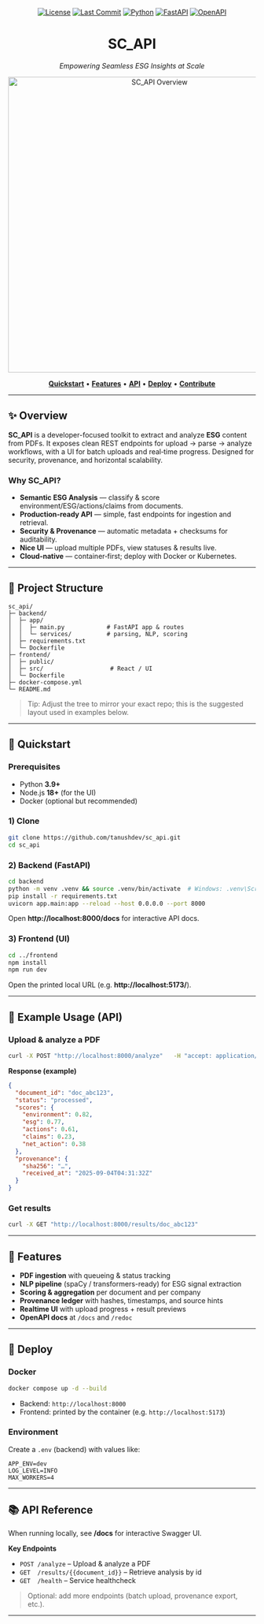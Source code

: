 <!-- PROJECT SHIELDS -->
<p align="center">
  <a href="https://github.com/tanushdev/sc_api"><img src="https://img.shields.io/github/license/tanushdev/sc_api?style=for-the-badge" alt="License"></a>
  <a href="https://img.shields.io/github/last-commit/tanushdev/sc_api"><img src="https://img.shields.io/github/last-commit/tanushdev/sc_api?style=for-the-badge" alt="Last Commit"></a>
  <a href="#"><img src="https://img.shields.io/badge/python-3.9%2B-blue?style=for-the-badge" alt="Python"></a>
  <a href="#"><img src="https://img.shields.io/badge/API-FastAPI-009688?style=for-the-badge" alt="FastAPI"></a>
  <a href="#"><img src="https://img.shields.io/badge/Docs-OpenAPI-795EF0?style=for-the-badge" alt="OpenAPI"></a>
</p>

<h1 align="center">SC_API</h1>
<p align="center"><i>Empowering Seamless ESG Insights at Scale</i></p>

<p align="center">
  <img src="docs/overview.png" alt="SC_API Overview" width="600">
</p>

<p align="center">
  <a href="#quickstart"><b>Quickstart</b></a> •
  <a href="#features"><b>Features</b></a> •
  <a href="#api-reference"><b>API</b></a> •
  <a href="#deploy"><b>Deploy</b></a> •
  <a href="#contributing"><b>Contribute</b></a>
</p>

---

## ✨ Overview
**SC_API** is a developer-focused toolkit to extract and analyze **ESG** content from PDFs. It exposes clean REST endpoints for upload → parse → analyze workflows, with a UI for batch uploads and real‑time progress. Designed for security, provenance, and horizontal scalability.

### Why SC_API?
- **Semantic ESG Analysis** — classify & score environment/ESG/actions/claims from documents.
- **Production‑ready API** — simple, fast endpoints for ingestion and retrieval.
- **Security & Provenance** — automatic metadata + checksums for auditability.
- **Nice UI** — upload multiple PDFs, view statuses & results live.
- **Cloud‑native** — container‑first; deploy with Docker or Kubernetes.

---

## 🧭 Project Structure
```
sc_api/
├─ backend/
│  ├─ app/
│  │  ├─ main.py            # FastAPI app & routes
│  │  └─ services/          # parsing, NLP, scoring
│  ├─ requirements.txt
│  └─ Dockerfile
├─ frontend/
│  ├─ public/               
│  ├─ src/                   # React / UI
│  └─ Dockerfile
├─ docker-compose.yml
└─ README.md
```

> Tip: Adjust the tree to mirror your exact repo; this is the suggested layout used in examples below.

---

## 🚀 Quickstart
### Prerequisites
- Python **3.9+**
- Node.js **18+** (for the UI)
- Docker (optional but recommended)

### 1) Clone
```bash
git clone https://github.com/tanushdev/sc_api.git
cd sc_api
```

### 2) Backend (FastAPI)
```bash
cd backend
python -m venv .venv && source .venv/bin/activate  # Windows: .venv\Scripts\activate
pip install -r requirements.txt
uvicorn app.main:app --reload --host 0.0.0.0 --port 8000
```
Open **http://localhost:8000/docs** for interactive API docs.

### 3) Frontend (UI)
```bash
cd ../frontend
npm install
npm run dev
```
Open the printed local URL (e.g. **http://localhost:5173/**).

---

## 🧪 Example Usage (API)
### Upload & analyze a PDF
```bash
curl -X POST "http://localhost:8000/analyze"   -H "accept: application/json"   -H "Content-Type: multipart/form-data"   -F "file=@sample.pdf"
```
**Response (example)**
```json
{
  "document_id": "doc_abc123",
  "status": "processed",
  "scores": {
    "environment": 0.82,
    "esg": 0.77,
    "actions": 0.61,
    "claims": 0.23,
    "net_action": 0.38
  },
  "provenance": {
    "sha256": "…",
    "received_at": "2025-09-04T04:31:32Z"
  }
}
```

### Get results
```bash
curl -X GET "http://localhost:8000/results/doc_abc123"
```

---

## 🧰 Features
- **PDF ingestion** with queueing & status tracking
- **NLP pipeline** (spaCy / transformers-ready) for ESG signal extraction
- **Scoring & aggregation** per document and per company
- **Provenance ledger** with hashes, timestamps, and source hints
- **Realtime UI** with upload progress + result previews
- **OpenAPI docs** at `/docs` and `/redoc`

---

## 🐳 Deploy
### Docker
```bash
docker compose up -d --build
```
- Backend: `http://localhost:8000`
- Frontend: printed by the container (e.g. `http://localhost:5173`)

### Environment
Create a `.env` (backend) with values like:
```
APP_ENV=dev
LOG_LEVEL=INFO
MAX_WORKERS=4
```

---

## 📚 API Reference
When running locally, see **/docs** for interactive Swagger UI.

**Key Endpoints**
- `POST /analyze` – Upload & analyze a PDF
- `GET  /results/{{document_id}}` – Retrieve analysis by id
- `GET  /health` – Service healthcheck

> Optional: add more endpoints (batch upload, provenance export, etc.).

---



